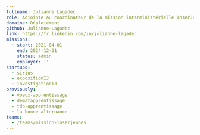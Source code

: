 ```yaml
---
fullname: Julianne Lagadec
role: Adjointe au coordinateur de la mission interministérielle InserJeunes - Responsable des relations publiques
domaine: Déploiement
github: Julianne-Lagadec
link: https://fr.linkedin.com/in/julianne-lagadec
missions:
  - start: 2021-04-01
    end: 2024-12-31
    status: admin
    employer: ''
startups:
  - sirius
  - expositionIJ
  - investigationIJ
previously:
  - voeux-apprentissage
  - dematapprentissage
  - tdb-apprentissage
  - la-bonne-alternance
teams:
  - /teams/mission-inserjeunes
---
```


